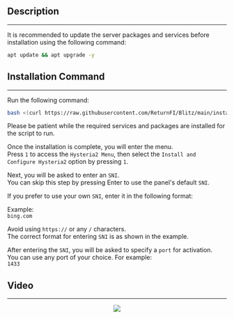 ## Description
---
It is recommended to update the server packages and services before installation using the following command:  

```bash
apt update && apt upgrade -y
```

## Installation Command
---
Run the following command:  

```bash
bash <(curl https://raw.githubusercontent.com/ReturnFI/Blitz/main/install.sh)
```

Please be patient while the required services and packages are installed for the script to run.

Once the installation is complete, you will enter the menu.  
Press `1` to access the `Hysteria2 Menu`, then select the `Install and Configure Hysteria2` option by pressing `1`.

Next, you will be asked to enter an `SNI`.  
You can skip this step by pressing Enter to use the panel's default `SNI`.

If you prefer to use your own `SNI`, enter it in the following format:  

Example:  
`bing.com`  

Avoid using `https://` or any `/` characters.  
The correct format for entering `SNI` is as shown in the example.

After entering the `SNI`, you will be asked to specify a `port` for activation.  
You can use any port of your choice. For example:  
`1433`

## Video
---
<p align="center">
<img src="https://returnfi.github.io/Blitz-docs/Picture/install.gif">
</p>
